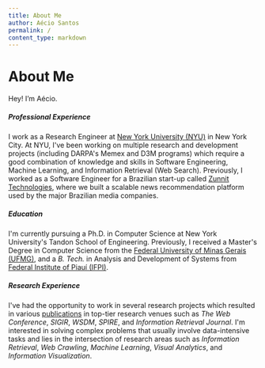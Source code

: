 ```yaml
---
title: About Me
author: Aécio Santos
permalink: /
content_type: markdown
---
```

# About Me

Hey! I’m Aécio.

##### Professional Experience
I work as a Research Engineer at [New York University (NYU)](http://engineering.nyu.edu/) in New York City. At NYU, I've been working on multiple research and development projects (including DARPA's Memex and D3M programs) which require a good combination of knowledge and skills in Software Engineering, Machine Learning, and Information Retrieval (Web Search).
Previously, I worked as a Software Engineer for a Brazilian start-up called [Zunnit Technologies](http://www.zunnit.com/), where we built a scalable news recommendation platform used by the major Brazilian media companies.

##### Education
I'm currently pursuing a Ph.D. in Computer Science at New York University's Tandon School of Engineering. Previously, I received a Master's Degree in Computer Science from the [Federal University of Minas Gerais (UFMG)](http://dcc.ufmg.br/dcc/), and a *B. Tech.* in Analysis and Development of Systems from [Federal Institute of Piauí (IFPI)](http://ifpi.edu.br/).

##### Research Experience
I've had the opportunity to work in several research projects which resulted in various <a href="{{ site.base_url }}/publications">publications</a> in top-tier research venues such as *The Web Conference*, *SIGIR*, *WSDM*, *SPIRE*, and *Information Retrieval Journal*. I'm interested in solving complex problems that usually involve data-intensive tasks and lies in the intersection of research areas such as *Information Retrieval*, *Web Crawling*, *Machine Learning*, *Visual Analytics*, and *Information Visualization*.